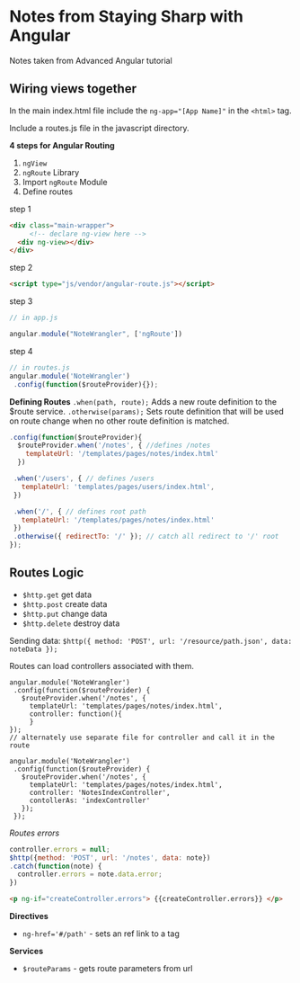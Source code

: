 # Notes from Staying Sharp with Angular

Notes taken from Advanced Angular tutorial

## Wiring views together

In the main index.html file include the `ng-app="[App Name]"` in the `<html>` tag.

Include a routes.js file in the javascript directory.

**4 steps for Angular Routing**

1. `ngView`
2. `ngRoute` Library
3. Import `ngRoute` Module
4. Define routes

step 1
```html
<div class="main-wrapper">
     <!-- declare ng-view here -->
  <div ng-view></div>
</div>
```

step 2
```html
<script type="js/vendor/angular-route.js"></script>
```

step 3
```javascript
// in app.js

angular.module("NoteWrangler", ['ngRoute'])
```

step 4
```javascript
// in routes.js
angular.module('NoteWrangler')
 .config(function($routeProvider){});
```

**Defining Routes**
`.when(path, route);`
Adds a new route definition to the $route service.
`.otherwise(params);`
Sets route definition that will be used on route change when no other route definition is matched.

```javascript
.config(function($routeProvider){
  $routeProvider.when('/notes', { //defines /notes
    templateUrl: '/templates/pages/notes/index.html'
  })

 .when('/users', { // defines /users
   templateUrl: 'templates/pages/users/index.html',
 })

 .when('/', { // defines root path
   templateUrl: '/templates/pages/notes/index.html'
 })
 .otherwise({ redirectTo: '/' }); // catch all redirect to '/' root
});
```

## Routes Logic  

* `$http.get` get data
* `$http.post` create data
* `$http.put` change data
* `$http.delete` destroy data

Sending data: `$http({ method: 'POST', url: '/resource/path.json', data: noteData });`

Routes can load controllers associated with them.  
```
angular.module('NoteWrangler')
 .config(function($routeProvider) {
   $routeProvider.when('/notes', {
     templateUrl: 'templates/pages/notes/index.html',
     controller: function(){   
     }
});
// alternately use separate file for controller and call it in the route

angular.module('NoteWrangler')
 .config(function($routeProvider) {
   $routeProvider.when('/notes', {
     templateUrl: 'templates/pages/notes/index.html',
     controller: 'NotesIndexController',
     contollerAs: 'indexController'
   });
 });
 ```
*Routes errors*

```javascript
controller.errors = null;
$http({method: 'POST', url: '/notes', data: note})
.catch(function(note) {
  controller.errors = note.data.error;
})
```
```html
<p ng-if="createController.errors"> {{createController.errors}} </p>

```


**Directives**

* `ng-href='#/path'` - sets an ref link to a tag

**Services**
* `$routeParams` - gets route parameters from url
